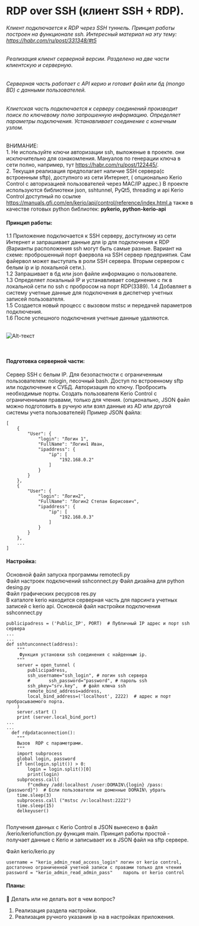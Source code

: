 
# RDP over SSH  (клиент SSH + RDP).
###### Клиент подключается к RDP через SSH туннель. Принцип работы построен на функционале ssh. Интересный материал на эту тему: https://habr.com/ru/post/331348/#t5

###### Реализация клиент серверной версии. Разделено на две части клиентскую и серверную. 
###### Серверная часть работает с API керио и готовит файл или бд (mongo BD) с данными пользователей.
###### Клиетская часть подключается к серверу соединений производит поиск по ключевому полю запрошенную информацию. Определяет параметры подключения. Устанавливает соединение с конечным узлом.


ВНИМАНИЕ:   
    1. Не используйте ключи авторизации ssh, выложеные в проекте. они исключительно для ознакомления. Мануалов по генерации ключа в сети полно, например, тут https://habr.com/ru/post/122445/.    
    2. Текущая реализация предполагает наличие SSH сервера(с встроенным sftp), доступного из сети Интернет, ( опционально Kerio Control с авторизацией пользователей через MAC/IP адрес.) 
В проекте используются библиотеки json, sshtunnel, PyQt5, threading и api Kerio Control доступный по ссылке https://manuals.gfi.com/en/kerio/api/control/reference/index.html,а также в качестве готовых python библиотек: **pykerio, python-kerio-api**

#### Принцип работы:    
1.1 Приложение подключается к SSH серверу, доступному из сети Интернет и запрашивает данные для ip для подключения к RDP (Варианты расположения ssh могут быть самые разные. Вариант на схеме: проброшенный порт фаервола на SSH сервер предприятия. Сам файервол может выступать в роли SSH сервера. Вторым сервером с белым ip и ip локальной сети.).     
1.2  Запрашивает в бд или json файле информацию о пользователе.<br>
1.3  Определяет локальный IP и устанавливает соединение с пк в локальной сети по ssh с пробросом на порт RDP(3389).
1.4  Добавляет в систему учетные данные для подключения в диспетчер учетных записей пользователя.<br>
1.5  Создается новый процесс с вызовом mstsc и передачей параметров подключения.<br>
1.6  После успешного подключения учетные данные удаляются.<br>
<br>    

![Alt-текст](https://github.com/sor88/rdpoverssh/blob/develop/res/map.png?raw=true)

<br>


#### Подготовка серверной части:    
Сервер SSH с белым IP. Для безопастности с ограниченным пользователем: nologin, песочный bash. Доступ по встроенному sftp или подключение к СУБД. Авторизация по ключу.
Пробросить необходимые порты. 
Создать пользователя Kerio Control с ограниченными правами, только для чтения. (опционально, JSON файл можно подготовить в ручную или взял данные из AD или другой системы учета пользователей)
Пример JSON файла:

	[
	    {
        	"User": {
	            "login": "Логин 1",
            	"FullName": "Логин1 Иван,
            	"ipaddress": {
	                "ip": [
                    	"192.168.0.2"
                	]
            	}
        	}
    	},
    	{
	        "User": {
            	"login": "Логин2",
            	"FullName": "Логин2 Степан Борисович",
            	"ipaddress": {
	                "ip": [
                    	"192.168.0.3"
                	]
            	}
        	}
    	},
    	...
	]

 


#### Настройка:

Основной файл запуска программы remotecli.py    
Файл настроек подключений sshconnect.py 
Файл дизайна для python desing.py   
Файл графических ресурсов res.py    
В каталоге kerio находится серверная часть для парсинга учетных записей с kerio api.
Основной файл настройки подключения sshconnect.py   

```
publicipadress = ('Public_IP', PORT)  # Публичный IP адрес и порт ssh сервера
...
...
def sshtunconnect(address):
    """
     Функция установки ssh соединения с найденным ip.
    """
    server = open_tunnel (
        publicipadress,
        ssh_username="ssh_login", # логин ssh сервера
        #       ssh_password="password", # пароль ssh
        ssh_pkey="srv.key",  # файл ключа ssh
        remote_bind_address=address,
        local_bind_address=('localhost', 2222)  # адрес и порт пробрасываемого порта.
    )
    server.start ()
    print (server.local_bind_port)
...
...
  def rdpdataconnection():
    """
    Вызов  RDP с параметрами.
    """
    import subprocess
    global login, password
    if len(login.split()) > 0:
        login = login.split()[0]
        print(login)
    subprocess.call(
        f"cmdkey /add:localhost /user:DOMAIN\{login} /pass:{password}")  # Если пользователи не доменные DOMAIN\ убрать
    time.sleep(3)
    subprocess.call ("mstsc /v:localhost:2222")
    time.sleep(15)
    delkeyuser()
  
```

Получения данных с Kerio Control в JSON вынесено в файл /kerio/keriofunction.py функция main. 
Принцип работы простой - получает данные с Kerio и записывает их в JSON файл на sftp сервере.

Файл kerio/kerio.py 

```
username = "kerio_admin_read_access_login" логин от kerio control, достаточно ограниченной учетной записи с правами только для чтения
password = "kerio_admin_read_admin_pass"    пароль от kerio control
```

#### Планы:	
:black_square_button: Делать или не делать вот в чем вопрос?	
1. Реализация раздела настройки.	 
2. Реализация ручного указания ip на в настройках приложения.	